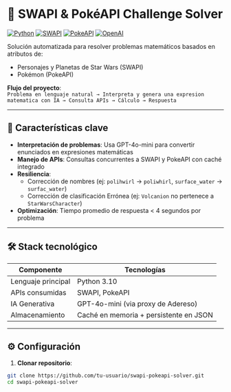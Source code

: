 # 🌌 SWAPI & PokéAPI Challenge Solver

[![Python](https://img.shields.io/badge/Python-3.10%2B-blue?logo=python)](https://www.python.org/)
[![SWAPI](https://img.shields.io/badge/SWAPI-v2.0.0-green)](https://swapi.dev/)
[![PokeAPI](https://img.shields.io/badge/PokeAPI-v2.0-orange)](https://pokeapi.co/)
[![OpenAI](https://img.shields.io/badge/GPT-4o--mini-purple?logo=openai)](https://openai.com/)

Solución automatizada para resolver problemas matemáticos basados en atributos de:
- Personajes y Planetas de Star Wars (SWAPI)
- Pokémon (PokeAPI)

**Flujo del proyecto**:  
`Problema en lenguaje natural → Interpreta y genera una expresion matematica con IA → Consulta APIs → Cálculo → Respuesta`

---

## 🚀 Características clave
- **Interpretación de problemas**: Usa GPT-4o-mini para convertir enunciados en expresiones matemáticas
- **Manejo de APIs**: Consultas concurrentes a SWAPI y PokeAPI con caché integrado
- **Resiliencia**:  
  - Corrección de nombres (ej: `polihwirl` → `poliwhirl`, `surface_water` → `surfac_water`)  
  - Corrección de clasificación Errónea (ej: `Volcanion` no pertenece a `StarWarsCharacter`)  
- **Optimización**: Tiempo promedio de respuesta < 4 segundos por problema

---

## 🛠️ Stack tecnológico
| **Componente**       | **Tecnologías**                                                                 |
|-----------------------|---------------------------------------------------------------------------------|
| Lenguaje principal    | Python 3.10                                                                     |
| APIs consumidas       | SWAPI, PokeAPI                                                                  |
| IA Generativa         | GPT-4o-mini (via proxy de Adereso)                                              |
| Almacenamiento        | Caché en memoria + persistente en JSON                                          |

---

## ⚙️ Configuración

1. **Clonar repositorio**:
```bash
git clone https://github.com/tu-usuario/swapi-pokeapi-solver.git
cd swapi-pokeapi-solver
